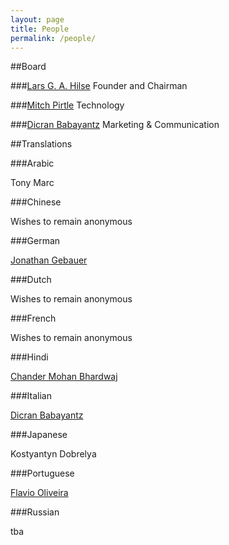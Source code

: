 ```yaml
---
layout: page
title: People
permalink: /people/
---
```

##Board

###[Lars G. A. Hilse](https://de.linkedin.com/in/deutschewebdesign) 
Founder and Chairman 

###[Mitch Pirtle](https://www.linkedin.com/in/mitchpirtle)
Technology 

###[Dicran Babayantz](https://it.linkedin.com/in/dicran) 
Marketing & Communication

##Translations

###Arabic

Tony Marc

###Chinese

Wishes to remain anonymous

###German

[Jonathan Gebauer](https://de.linkedin.com/in/jonathan-gebauer-572b2828/en)

###Dutch

Wishes to remain anonymous

###French

Wishes to remain anonymous

###Hindi

[Chander Mohan Bhardwaj](https://in.linkedin.com/in/chanderm73)

###Italian

[Dicran Babayantz](https://it.linkedin.com/in/dicran) 

###Japanese

Kostyantyn Dobrelya

###Portuguese

[Flavio Oliveira](https://nl.linkedin.com/in/flávio-junger-de-oliveira-71811a41/en)

###Russian

tba
